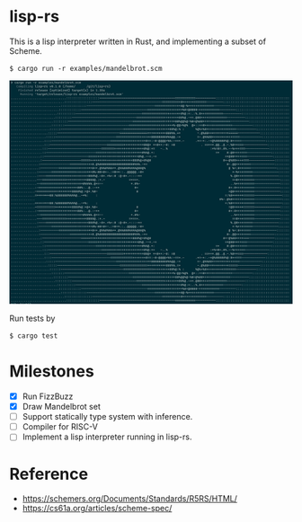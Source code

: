 lisp-rs
=========

This is a lisp interpreter written in Rust, and implementing a subset of Scheme.

```shell
$ cargo run -r examples/mandelbrot.scm
```

![mandelbrot](./examples/mandelbrot.png)

Run tests by

```
$ cargo test
```

# Milestones

- [x] Run FizzBuzz
- [x] Draw Mandelbrot set
- [ ] Support statically type system with inference.
- [ ] Compiler for RISC-V
- [ ] Implement a lisp interpreter running in lisp-rs.

# Reference

* https://schemers.org/Documents/Standards/R5RS/HTML/
* https://cs61a.org/articles/scheme-spec/
